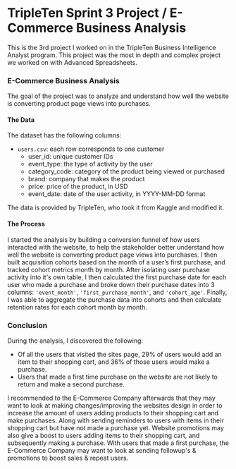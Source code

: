 # TripleTen Sprint 3 Project / E-Commerce Business Analysis
This is the 3rd project I worked on in the TripleTen Business Intelligence Analyst program. This project was the most in depth and complex project we worked on with Advanced Spreadsheets.

### E-Commerce Business Analysis

The goal of the project was to analyze and understand how well the website is converting product page views into purchases.

#### The Data

The dataset has the following columns:

- `users.csv`: each row corresponds to one customer  
    - user_id: unique customer IDs
    - event_type: the type of activity by the user
    - category_code: category of the product being viewed or purchased
    - brand: company that makes the product
    - price: price of the product, in USD
    - event_date: date of the user activity, in YYYY-MM-DD format

The data is provided by TripleTen, who took it from Kaggle and modified it.

#### The Process

I started the analysis by building a conversion funnel of how users interacted with the website, to help the stakeholder better understand how well the website is converting product page views into purchases. I then built acquisition cohorts based on the month of a user’s first purchase, and tracked cohort metrics month by month. After isolating user purchase activity into it's own table, I then calculated the first purchase date for each user who made a purchase and broke down their purchase dates into 3 columns: `'event_month'`, `'first_purchase_month'`, and `'cohort_age'`. Finally, I was able to aggregate the purchase data into cohorts and then calculate retention rates for each cohort month by month.

### Conclusion

During the analysis, I discovered the following:
- Of all the users that visited the sites page, 29% of users would add an item to their shopping cart, and 36% of those users would make a purchase.
- Users that made a first time purchase on the website are not likely to return and make a second purchase.

I recommended to the E-Commerce Company afterwards that they may want to look at making changes/improving the websites design in order to increase the amount of users adding products to their shopping cart and make purchases. Along with sending reminders to users with items in their shopping cart but have not made a purchase yet. Website promotions may also give a boost to users adding items to their shopping cart, and subsequently making a purchase. With users that made a first purchase, the E-Commerce Company may want to look at sending followup's & promotions to boost sales & repeat users.
